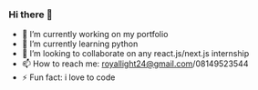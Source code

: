 ### Hi there 👋

<!--
**Light-royal24/Light-royal24** is a ✨ _special_ ✨ repository because its `README.md` (this file) appears on your GitHub profile.

Here are some ideas to get you started:
-->

- 🔭 I’m currently working on my portfolio
- 🌱 I’m currently learning python
- 👯 I’m looking to collaborate on any react.js/next.js internship
- 📫 How to reach me: royallight24@gmail.com/08149523544
- ⚡ Fun fact: i love to code
